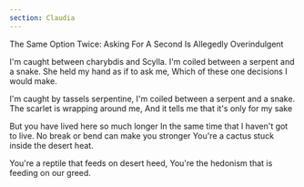 ```yaml
---
section: Claudia
---
```


The Same Option Twice: Asking For A Second Is Allegedly Overindulgent

I'm caught between charybdis and Scylla.
I'm coiled between a serpent and a snake.
She held my hand as if to ask me,
Which of these one decisions I would make.

I'm caught by tassels serpentine,
I'm coiled between a serpent and a snake.
The scarlet is wrapping around me,
And it tells me that it's only for my sake

But you have lived here so much longer
In the same time that I haven't got to live.
No break or bend can make you stronger
You're a cactus stuck inside the desert heat.

You're a reptile that feeds on desert heed,
You're the hedonism that is feeding on our greed.